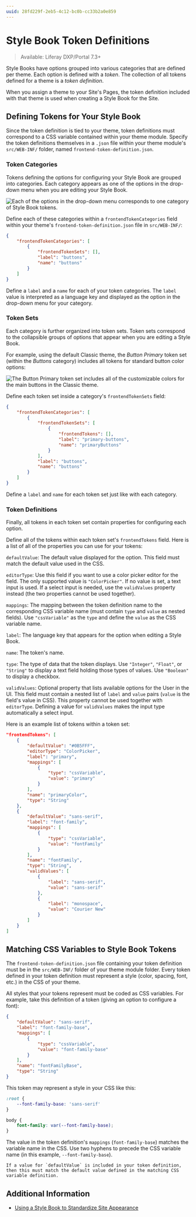 ```yaml
---
uuid: 28fd229f-2eb5-4c12-bc0b-cc33b2a0e859
---
```

# Style Book Token Definitions

> Available: Liferay DXP/Portal 7.3+

Style Books have options grouped into various categories that are defined per theme. Each option is defined with a *token*. The collection of all tokens defined for a theme is a *token definition*.

When you assign a theme to your Site's Pages, the token definition included with that theme is used when creating a Style Book for the Site.

## Defining Tokens for Your Style Book

Since the token definition is tied to your theme, token definitions must correspond to a CSS variable contained within your theme module. Specify the token definitions themselves in a `.json` file within your theme module's `src/WEB-INF/` folder, named `frontend-token-definition.json`. 

### Token Categories

Tokens defining the options for configuring your Style Book are grouped into categories. Each category appears as one of the options in the drop-down menu when you are editing your Style Book.

![Each of the options in the drop-down menu corresponds to one category of Style Book tokens.](./style-book-token-definitions/images/01.png)

Define each of these categories within a `frontendTokenCategories` field within your theme's `frontend-token-definition.json` file in `src/WEB-INF/`:

```json
{
    "frontendTokenCategories": [
        {
            "frontendTokenSets": [],
            "label": "buttons",
            "name": "buttons"
        }
    ]
}
```

Define a `label` and a `name` for each of your token categories. The `label` value is interpreted as a language key and displayed as the option in the drop-down menu for your category. <!-- Add link to article explaining localization when it is available. -->

### Token Sets

Each category is further organized into token sets. Token sets correspond to the collapsible groups of options that appear when you are editing a Style Book.

For example, using the default Classic theme, the *Button Primary* token set (within the *Buttons* category) includes all tokens for standard button color options:

![The Button Primary token set includes all of the customizable colors for the main buttons in the Classic theme.](./style-book-token-definitions/images/02.png)

Define each token set inside a category's `frontendTokenSets` field:

```json
{
    "frontendTokenCategories": [
        {
            "frontendTokenSets": [
                {
                    "frontendTokens": [],
                    "label": "primary-buttons",
                    "name": "primaryButtons"
                }
            ],
            "label": "buttons",
            "name": "buttons"
        }
    ]
}
```

Define a `label` and `name` for each token set just like with each category.

### Token Definitions

Finally, all tokens in each token set contain properties for configuring each option.

Define all of the tokens within each token set's `frontendTokens` field. Here is a list of all of the properties you can use for your tokens:

`defaultValue`: The default value displayed for the option. This field must match the default value used in the CSS.

`editorType`: Use this field if you want to use a color picker editor for the field. The only supported value is `"ColorPicker"`. If no value is set, a text input is used. If a select input is needed, use the `validValues` property instead (the two properties cannot be used together).

`mappings`: The mapping between the token definition name to the corresponding CSS variable name (must contain `type` and `value` as nested fields). Use `"cssVariable"` as the `type` and define the `value` as the CSS variable name.

`label`: The language key that appears for the option when editing a Style Book.

`name`: The token's name.

`type`: The type of data that the token displays. Use `"Integer"`, `"Float"`, or `"String"` to display a text field holding those types of values. Use `"Boolean"` to display a checkbox.

`validValues`: Optional property that lists available options for the User in the UI. This field must contain a nested list of `label` and `value` pairs (`value` is the field's value in CSS). This property cannot be used together with `editorType`. Defining a value for `validValues` makes the input type automatically a select input.

Here is an example list of tokens within a token set:

```json
"frontendTokens": [
    {
        "defaultValue": "#0B5FFF",
        "editorType": "ColorPicker",
        "label": "primary",
        "mappings": [
            {
                "type": "cssVariable",
                "value": "primary"
            }
        ],
        "name": "primaryColor",
        "type": "String"
    },
    {
        "defaultValue": "sans-serif",
        "label": "font-family",
        "mappings": [
            {
                "type": "cssVariable",
                "value": "fontFamily"
            }
        ],
        "name": "fontFamily",
        "type": "String",
        "validValues": [
            {
                "label": "sans-serif",
                "value": "sans-serif"
            },
            {
                "label": "monospace",
                "value": "Courier New"
            }
        ]
    }
]
```

## Matching CSS Variables to Style Book Tokens

The `frontend-token-definition.json` file containing your token definition must be in the `src/WEB-INF/` folder of your theme module folder. Every token defined in your token definition must represent a style (color, spacing, font, etc.) in the CSS of your theme.

All styles that your tokens represent must be coded as CSS variables. For example, take this definition of a token (giving an option to configure a font):

```json
{
    "defaultValue": "sans-serif",
    "label": "font-family-base",
    "mappings": [
        {
            "type": "cssVariable",
            "value": "font-family-base"
        }
    ],
    "name": "fontFamilyBase",
    "type": "String"
}
```

This token may represent a style in your CSS like this:

```css
:root {
    --font-family-base: 'sans-serif'
}

body {
    font-family: var(--font-family-base);
}
```

The value in the token definition's `mappings` (`font-family-base`) matches the variable name in the CSS. Use two hyphens to precede the CSS variable name (in this example, `--font-family-base`).

```{important}
If a value for `defaultValue` is included in your token definition, then this must match the default value defined in the matching CSS variable definition.
```

## Additional Information

* [Using a Style Book to Standardize Site Appearance](../using-a-style-book-to-standardize-site-appearance.md)
<!-- Add link to token definition tutorial when available -->
